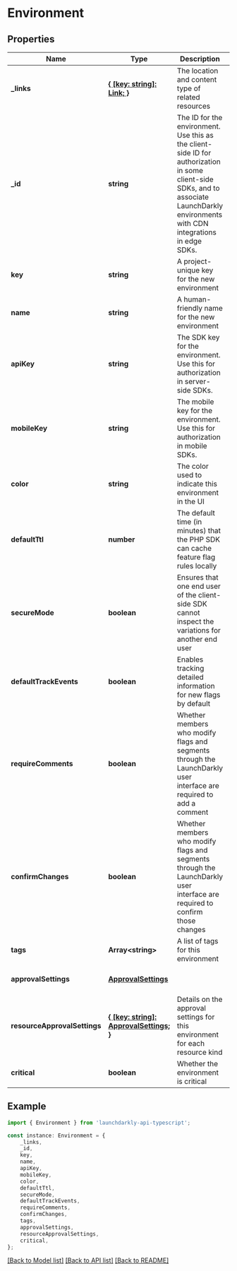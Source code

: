 # Environment


## Properties

Name | Type | Description | Notes
------------ | ------------- | ------------- | -------------
**_links** | [**{ [key: string]: Link; }**](Link.md) | The location and content type of related resources | [default to undefined]
**_id** | **string** | The ID for the environment. Use this as the client-side ID for authorization in some client-side SDKs, and to associate LaunchDarkly environments with CDN integrations in edge SDKs. | [default to undefined]
**key** | **string** | A project-unique key for the new environment | [default to undefined]
**name** | **string** | A human-friendly name for the new environment | [default to undefined]
**apiKey** | **string** | The SDK key for the environment. Use this for authorization in server-side SDKs. | [default to undefined]
**mobileKey** | **string** | The mobile key for the environment. Use this for authorization in mobile SDKs. | [default to undefined]
**color** | **string** | The color used to indicate this environment in the UI | [default to undefined]
**defaultTtl** | **number** | The default time (in minutes) that the PHP SDK can cache feature flag rules locally | [default to undefined]
**secureMode** | **boolean** | Ensures that one end user of the client-side SDK cannot inspect the variations for another end user | [default to undefined]
**defaultTrackEvents** | **boolean** | Enables tracking detailed information for new flags by default | [default to undefined]
**requireComments** | **boolean** | Whether members who modify flags and segments through the LaunchDarkly user interface are required to add a comment | [default to undefined]
**confirmChanges** | **boolean** | Whether members who modify flags and segments through the LaunchDarkly user interface are required to confirm those changes | [default to undefined]
**tags** | **Array&lt;string&gt;** | A list of tags for this environment | [default to undefined]
**approvalSettings** | [**ApprovalSettings**](ApprovalSettings.md) |  | [optional] [default to undefined]
**resourceApprovalSettings** | [**{ [key: string]: ApprovalSettings; }**](ApprovalSettings.md) | Details on the approval settings for this environment for each resource kind | [optional] [default to undefined]
**critical** | **boolean** | Whether the environment is critical | [default to undefined]

## Example

```typescript
import { Environment } from 'launchdarkly-api-typescript';

const instance: Environment = {
    _links,
    _id,
    key,
    name,
    apiKey,
    mobileKey,
    color,
    defaultTtl,
    secureMode,
    defaultTrackEvents,
    requireComments,
    confirmChanges,
    tags,
    approvalSettings,
    resourceApprovalSettings,
    critical,
};
```

[[Back to Model list]](../README.md#documentation-for-models) [[Back to API list]](../README.md#documentation-for-api-endpoints) [[Back to README]](../README.md)
